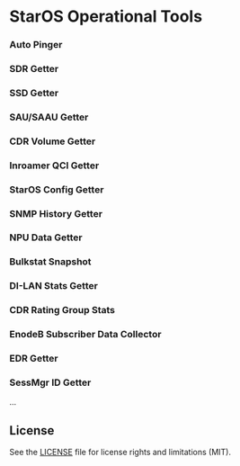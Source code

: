 # StarOS Operational Tools
<placeholder>

### Auto Pinger

### SDR Getter

### SSD Getter

### SAU/SAAU Getter

### CDR Volume Getter

### Inroamer QCI Getter

### StarOS Config Getter

### SNMP History Getter

### NPU Data Getter

### Bulkstat Snapshot

### DI-LAN Stats Getter

### CDR Rating Group Stats

### EnodeB Subscriber Data Collector

### EDR Getter

### SessMgr ID Getter

...

## License

See the [LICENSE](LICENSE.md) file for license rights and limitations (MIT).

